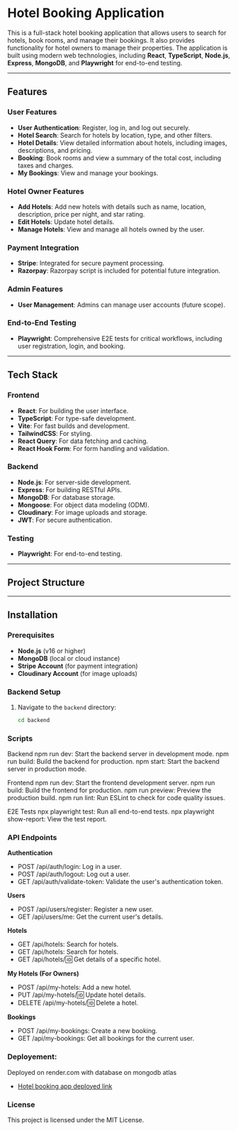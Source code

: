 # Hotel Booking Application

This is a full-stack hotel booking application that allows users to search for hotels, book rooms, and manage their bookings. It also provides functionality for hotel owners to manage their properties. The application is built using modern web technologies, including **React**, **TypeScript**, **Node.js**, **Express**, **MongoDB**, and **Playwright** for end-to-end testing.

---

## Features

### User Features
- **User Authentication**: Register, log in, and log out securely.
- **Hotel Search**: Search for hotels by location, type, and other filters.
- **Hotel Details**: View detailed information about hotels, including images, descriptions, and pricing.
- **Booking**: Book rooms and view a summary of the total cost, including taxes and charges.
- **My Bookings**: View and manage your bookings.

### Hotel Owner Features
- **Add Hotels**: Add new hotels with details such as name, location, description, price per night, and star rating.
- **Edit Hotels**: Update hotel details.
- **Manage Hotels**: View and manage all hotels owned by the user.

### Payment Integration
- **Stripe**: Integrated for secure payment processing.
- **Razorpay**: Razorpay script is included for potential future integration.

### Admin Features
- **User Management**: Admins can manage user accounts (future scope).

### End-to-End Testing
- **Playwright**: Comprehensive E2E tests for critical workflows, including user registration, login, and booking.

---

## Tech Stack

### Frontend
- **React**: For building the user interface.
- **TypeScript**: For type-safe development.
- **Vite**: For fast builds and development.
- **TailwindCSS**: For styling.
- **React Query**: For data fetching and caching.
- **React Hook Form**: For form handling and validation.

### Backend
- **Node.js**: For server-side development.
- **Express**: For building RESTful APIs.
- **MongoDB**: For database storage.
- **Mongoose**: For object data modeling (ODM).
- **Cloudinary**: For image uploads and storage.
- **JWT**: For secure authentication.

### Testing
- **Playwright**: For end-to-end testing.

---

## Project Structure



---

## Installation

### Prerequisites
- **Node.js** (v16 or higher)
- **MongoDB** (local or cloud instance)
- **Stripe Account** (for payment integration)
- **Cloudinary Account** (for image uploads)

### Backend Setup
1. Navigate to the `backend` directory:
   ```sh
   cd backend

   
### Scripts

Backend
npm run dev: Start the backend server in development mode.
npm run build: Build the backend for production.
npm start: Start the backend server in production mode.

Frontend
npm run dev: Start the frontend development server.
npm run build: Build the frontend for production.
npm run preview: Preview the production build.
npm run lint: Run ESLint to check for code quality issues.

E2E Tests
npx playwright test: Run all end-to-end tests.
npx playwright show-report: View the test report.

### API Endpoints
**Authentication**

- POST /api/auth/login: Log in a user.
- POST /api/auth/logout: Log out a user.
- GET /api/auth/validate-token: Validate the user's authentication token.

**Users**
- POST /api/users/register: Register a new user.
- GET /api/users/me: Get the current user's details.

**Hotels**
- GET /api/hotels: Search for hotels.
- GET /api/hotels: Search for hotels.
- GET /api/hotels/:id: Get details of a specific hotel.

**My Hotels (For Owners)**
- POST /api/my-hotels: Add a new hotel.
- PUT /api/my-hotels/:id: Update hotel details.
- DELETE /api/my-hotels/:id: Delete a hotel.

**Bookings**
- POST /api/my-bookings: Create a new booking.
- GET /api/my-bookings: Get all bookings for the current user.

### Deployement:

Deployed on render.com with database on mongodb atlas
- [Hotel booking app deployed link](https://hotel-booking-app-yy0y.onrender.com/)


### License
This project is licensed under the MIT License.